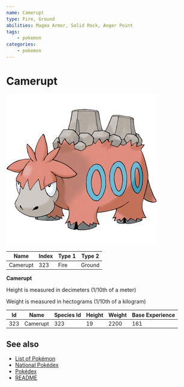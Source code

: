 ```yaml
---
name: Camerupt
type: Fire, Ground
abilities: Magma Armor, Solid Rock, Anger Point
tags:
    - pokemon
categories:
    - pokemon
---
```


# Camerupt


![Camerupt](images/323.png)

| **Name** | **Index** | **Type 1** | **Type 2** |
|----|----|----|----|
| Camerupt | 323 | Fire | Ground  |

**Camerupt** 


Height is measured in decimeters (1/10th of a meter)

Weight is measured in hectograms (1/10th of a kilogram)

| **Id** | **Name** | **Species Id** | **Height** | **Weight** | **Base Experience** |
|--------|----------|----------------|------------|------------|---------------------|
| 323 | Camerupt | 323 | 19 | 2200 | 161 |


## See also

- [List of Pokémon](../pokemon.md)
- [National Pokédex](../national_pokedex.md)
- [Pokédex](../pokedex.md)
- [README](../README.md)
